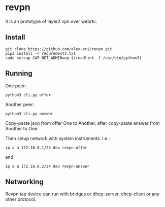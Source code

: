 # revpn

It is an prototype of layer2 vpn over webrtc.

Install
-------

```
git clone https://github.com/alex-eri/revpn.git
pip3 install -r requrements.txt
sudo setcap CAP_NET_ADMIN=ep $(readlink -f /usr/bin/python3)
```

Running
-------

One peer:

```
python3 cli.py offer
```

Another peer:

```
python3 cli.py answer
```

Copy-paste json from offer One to Another, after copy-paste answer from Another to One.

Then setup network with system instruments. I.e.:

```
ip a a 172.16.0.1/24 dev revpn-offer
```

and

```
ip a a 172.16.0.2/24 dev revpn-answer
```

Networking
----------

Revpn tap device can run with bridges or dhcp-server, dhcp-client or any other protocol.
